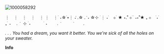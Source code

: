 ![1000058292](https://github.com/user-attachments/assets/4285e1d3-9158-4986-8af7-2513ce138001)

┆　┆　┆　┆　┆
┆　┆ 
 ࣪ ˖☆ ࣪⭑┆ ݁˖ .☆ . ݁ ˖ 
☆⊹ ࣪ ┆ ˖ ࣪　⊹ ࣪ ★ ⋆.˚  ⊹ ࣪
   ࣪ ˖⋆˚★ ₊ ⊹　  ࣪˖ ࣪ ₊  ࣪ ˖　
. ݁　⊹ ࣪ ˖　　　 ࣪ ˖
　　.  ݁　　　  ݁
　　. 
                
*. . . You had a dream, you want it better. You we're sick of all the holes on your sweater.*
                           
**Info**
